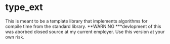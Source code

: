 # type_ext
This is meant to be a template library that implements algorithms for compile time from the standard library. 
**WARNING ***devlopment of this was aborbed closed source at my current employer. Use this version at your own risk.
